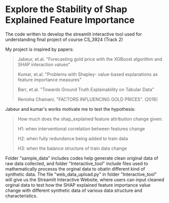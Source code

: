 # Explore the Stability of Shap Explained Feature Importance
The code written to develop the streamlit interactive tool used for understanding final project of course CS_3924 (Track 2)



My project is inspired by papers: 
> Jabeur, et.al. "Forecasting gold price with the XGBoost algorithm and SHAP interaction values"
> 
> Kumar, et.al. "Problems with Shapley- value-based explanations as feature importance measures"
> 
> Barr, et.al. "Towards Ground Truth Explainability on Tabular Data"
> 
> Renisha Chainani, "FACTORS INFLUENCING GOLD PRICES". (2016)




Jabeur and kumar's works motivate me to test the hypothesis:
> How much does the shap_explained feature attribution change given:
> 
> H1: when interventional correlation between features change
> 
> H2: when fully redundance being added to train data
> 
> H3: when the balance structure of train data change



Folder "sample_data" includes codes help generate clean original data of raw data collected, and folder "Interactive_tool" include files used to mathematically processs the orginal data to obatin different kind of synthetic data. The file "web_data_upload.py" in folder "Interactive_tool" will give us the Streamlit Interactive Website, where users can input cleaned orginal data to test how the SHAP explained feature importance value change with different synthetic data of various data structure and characteristics. 
